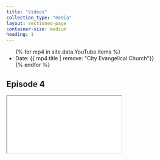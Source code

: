 ```yaml
---
title: "Videos"
collection_type: "media"
layout: sectioned-page
container-size: medium
heading: 1
---
```


<ul>
  {% for mp4 in site.data.YouTube.items %}
    <li>Date: {{ mp4.title | remove: "City Evangelical Church"}}</li>
  {% endfor %}    
</ul>

## Episode 4

<div class="fluid-video"><iframe title="City kids online episode 4" src="//www.youtube-nocookie.com/embed/cNP2-165_BE" allowfullscreen></iframe></div>

